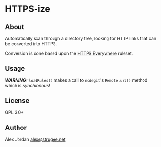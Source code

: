# HTTPS-ize

## About

Automatically scan through a directory tree, looking for HTTP links that can be converted into HTTPS.

Conversion is done based upon the [HTTPS Everywhere][1] ruleset.

## Usage

_**WARNING:**_ `loadRules()` makes a call to `nodegit`'s `Remote.url()` method which is _synchronous_!

## License

GPL 3.0+

## Author

Alex Jordan <alex@strugee.net>

 [1]: https://github.com/EFForg/HTTPS-Everywhere
